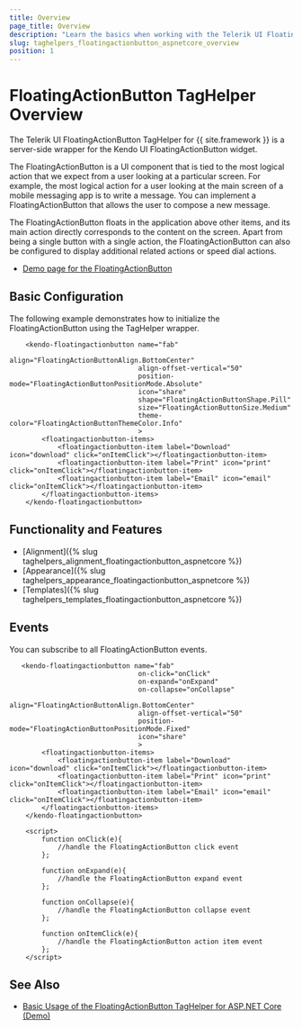 ```yaml
---
title: Overview
page_title: Overview
description: "Learn the basics when working with the Telerik UI FloatingActionButton TagHelper for ASP.NET Core."
slug: taghelpers_floatingactionbutton_aspnetcore_overview
position: 1
---
```


# FloatingActionButton TagHelper Overview

The Telerik UI FloatingActionButton TagHelper for {{ site.framework }} is a server-side wrapper for the Kendo UI FloatingActionButton widget.

The FloatingActionButton is a UI component that is tied to the most logical action that we expect from a user looking at a particular screen. For example, the most logical action for a user looking at the main screen of a mobile messaging app is to write a message. You can implement a FloatingActionButton that allows the user to compose a new message.

The FloatingActionButton floats in the application above other items, and its main action directly corresponds to the content on the screen. Apart from being a single button with a single action, the FloatingActionButton can also be configured to display additional related actions or speed dial actions.

* [Demo page for the FloatingActionButton](https://demos.telerik.com/aspnet-core/floatingactionbutton/tag-helper)

## Basic Configuration

The following example demonstrates how to initialize the FloatingActionButton using the TagHelper wrapper.

```tagHelper
    <kendo-floatingactionbutton name="fab"
                                align="FloatingActionButtonAlign.BottomCenter"
                                align-offset-vertical="50"
                                position-mode="FloatingActionButtonPositionMode.Absolute"
                                icon="share"
                                shape="FloatingActionButtonShape.Pill"
                                size="FloatingActionButtonSize.Medium"
                                theme-color="FloatingActionButtonThemeColor.Info"
                                >
        <floatingactionbutton-items>
            <floatingactionbutton-item label="Download" icon="download" click="onItemClick"></floatingactionbutton-item>
            <floatingactionbutton-item label="Print" icon="print" click="onItemClick"></floatingactionbutton-item>
            <floatingactionbutton-item label="Email" icon="email" click="onItemClick"></floatingactionbutton-item>
        </floatingactionbutton-items>
    </kendo-floatingactionbutton>
```

## Functionality and Features

* [Alignment]({% slug taghelpers_alignment_floatingactionbutton_aspnetcore %})
* [Appearance]({% slug taghelpers_appearance_floatingactionbutton_aspnetcore %})
* [Templates]({% slug taghelpers_templates_floatingactionbutton_aspnetcore %})

## Events

You can subscribe to all FloatingActionButton events.

```tagHelper
   <kendo-floatingactionbutton name="fab"
                                on-click="onClick"
                                on-expand="onExpand"
                                on-collapse="onCollapse"
                                align="FloatingActionButtonAlign.BottomCenter"
                                align-offset-vertical="50"
                                position-mode="FloatingActionButtonPositionMode.Fixed"
                                icon="share"
                                >
        <floatingactionbutton-items>
            <floatingactionbutton-item label="Download" icon="download" click="onItemClick"></floatingactionbutton-item>
            <floatingactionbutton-item label="Print" icon="print" click="onItemClick"></floatingactionbutton-item>
            <floatingactionbutton-item label="Email" icon="email" click="onItemClick"></floatingactionbutton-item>
        </floatingactionbutton-items>
    </kendo-floatingactionbutton>

    <script>
        function onClick(e){
            //handle the FloatingActionButton click event
        };
        
        function onExpand(e){
            //handle the FloatingActionButton expand event
        };

        function onCollapse(e){
            //handle the FloatingActionButton collapse event
        };

        function onItemClick(e){
            //handle the FloatingActionButton action item event
        };
    </script>
```

## See Also

* [Basic Usage of the FloatingActionButton TagHelper for ASP.NET Core (Demo)](https://demos.telerik.com/aspnet-core/floatingactionbutton/tag-helper)
